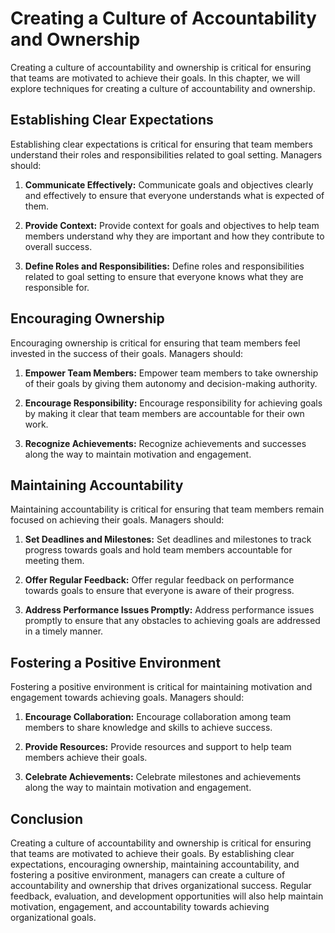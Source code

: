 # Creating a Culture of Accountability and Ownership

Creating a culture of accountability and ownership is critical for ensuring that teams are motivated to achieve their goals. In this chapter, we will explore techniques for creating a culture of accountability and ownership.

Establishing Clear Expectations
-------------------------------

Establishing clear expectations is critical for ensuring that team members understand their roles and responsibilities related to goal setting. Managers should:

1. **Communicate Effectively:** Communicate goals and objectives clearly and effectively to ensure that everyone understands what is expected of them.

2. **Provide Context:** Provide context for goals and objectives to help team members understand why they are important and how they contribute to overall success.

3. **Define Roles and Responsibilities:** Define roles and responsibilities related to goal setting to ensure that everyone knows what they are responsible for.

Encouraging Ownership
---------------------

Encouraging ownership is critical for ensuring that team members feel invested in the success of their goals. Managers should:

1. **Empower Team Members:** Empower team members to take ownership of their goals by giving them autonomy and decision-making authority.

2. **Encourage Responsibility:** Encourage responsibility for achieving goals by making it clear that team members are accountable for their own work.

3. **Recognize Achievements:** Recognize achievements and successes along the way to maintain motivation and engagement.

Maintaining Accountability
--------------------------

Maintaining accountability is critical for ensuring that team members remain focused on achieving their goals. Managers should:

1. **Set Deadlines and Milestones:** Set deadlines and milestones to track progress towards goals and hold team members accountable for meeting them.

2. **Offer Regular Feedback:** Offer regular feedback on performance towards goals to ensure that everyone is aware of their progress.

3. **Address Performance Issues Promptly:** Address performance issues promptly to ensure that any obstacles to achieving goals are addressed in a timely manner.

Fostering a Positive Environment
--------------------------------

Fostering a positive environment is critical for maintaining motivation and engagement towards achieving goals. Managers should:

1. **Encourage Collaboration:** Encourage collaboration among team members to share knowledge and skills to achieve success.

2. **Provide Resources:** Provide resources and support to help team members achieve their goals.

3. **Celebrate Achievements:** Celebrate milestones and achievements along the way to maintain motivation and engagement.

Conclusion
----------

Creating a culture of accountability and ownership is critical for ensuring that teams are motivated to achieve their goals. By establishing clear expectations, encouraging ownership, maintaining accountability, and fostering a positive environment, managers can create a culture of accountability and ownership that drives organizational success. Regular feedback, evaluation, and development opportunities will also help maintain motivation, engagement, and accountability towards achieving organizational goals.
